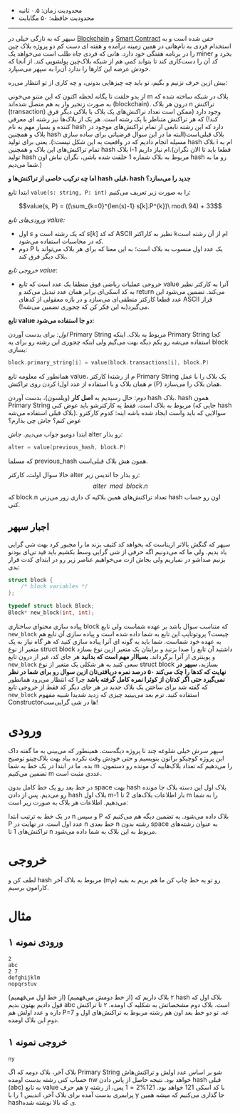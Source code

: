 + محدودیت زمان: ۰.۵ ثانیه
+ محدودیت حافظه: ۵۰ مگابایت

----------
سپهر که به تازگی خیلی در [Blockchain](https://en.wikipedia.org/wiki/Blockchain) و  [Smart Contract](https://en.wikipedia.org/wiki/Smart_contract) خفن شده است و به استخدام فردی به نام‌هانی در همین زمینه درآمده و هفته ای دست کم دو پروژه بلاک چین را در برنامه هفتگی خود دارد.
هانی که فردی جاه طلب است می‌خواهد یک miner بخرد و کد آن را دست‌کاری کند تا بتواند کمی هم از شبکه بلاک‌چین پولشویی کند. از آنجا که خودش عرضه این کار‌ها را ندارد آن‌را به سپهر می‌سپارد.

بیش ازین حرف نزنیم و بگیم، تو باید چه چیز‌هایی بدونی، و چه کاری از تو انتظار می‌ره:

از بدو خلقت تا یگانه لحظه اکنون که این متنو می‌خونی m بلاک در شبکه ساخته شده که به صورت زنجیر وار به هم متصل شده‌اند (blockchain). درون هر بلاک n تراکنش (transaction) وجود دارد (ممکن است تعداد تراکنش‌های یک بلاک با بلاکی دیگر فرق کند!) که هر تراکنش متناظر با یک رشته است. هر یک از بلاک‌ها نیز رشته ای معرفی کننده و بسیار مهم به نام hash دارد که این رشته تابعی از تمام تراکنش‌های موجود در بلاک و همچنین hash بلاک قبلی‌است(البته ما در این سوال فرضیاتی برای ساده سازی مسیله انجام دادیم که در واقعیت به این شکل نیست:). یعنی برای تولید hash بلاک i ام به تمام تراکنش‌های این بلاک و همچنین hash بلاک i-1 ام نیاز داریم.(قطعا باید تا الان نگران تولید hash مربوط به بلاک شماره 1 خلقت شده باشی، نگران نباش اون hash رو ما به شما می‌دیم.)

**اما چه ترکیب خاصی از تراکنش‌ها و hash قبلی، hash جدید را می‌سازد؟**

ابتدا تابع ```value(s: string, P: int)``` را به صورت زیر تعریف می‌کنیم:

$$value(s, P) = ((\sum_{k=0}^{len(s)-1} s[k].P^{k})\  mod\  94) + 33$$

*ورودی‌های تابع value:*

- اول $s$ که یک رشته است و $s[k]$ که کد ASCII نظیر به کاراکتر kام از آن رشته است که در محاسبات استفاده می‌شود. 
- دوم P یک عدد اول منسوب به بلاک است؛ به این معنا که برای هر بلاک می‌تواند با بلاک دیگر فرق کند. 

*خروجی تابع value*:

- خروجی عملیات ریاضی فوق منطقا یک عدد است که تابع value آنرا به کارکتر نظیر به کد اسکی‌ای برابر همان عدد تبدیل می‌کند و return می‌کند. تضمین می‌شود این عدد قطعا کارکتر منطقی‌ای می‌سازد و در بازه معقولی از کد‌های ASCII قرار می‌گیرد(به این فکر کن که چجوری تضمین می‌شه!).

**تابع value دو جا استفاده می‌شود:**

*اول:* برای بدست آوردن Primary String مربوط به بلاک. اینکه Primary String کجا استفاده می‌شه رو یکم دیگه بهت می‌گیم ولی اینکه چجوری این رشته رو برای یه block بسازی:
```c
block.primary_string[i] = value(block.transactions[i], block.P)
```

همانطور که معلومه تابع value، کارکتر iم از رشته Primary String یک بلاک را با عمل کردن روی تراکنش iم همان بلاک و با استفاده از عدد اول (P) همان بلاک را می‌سازد.

*دوم:* حال رسیدیم به **اصل کار** (ویلسون)، بدست آوردن hash بلاک. hash همون Primary String مربوط به بلاک است. فقط یه کارکترشو باید عوض کنی (جایی که hash بلاک قبلی استفاده می‌شه). سوالایی که باید واست ایجاد شده باشه اینه: کدوم کارکترو عوض کنم؟ جاش چی بذارم؟

ابتدا دومیو جواب می‌دیم. جاش alter رو بذار:
```c
alter = value(previous_hash, block.P)
```

که مسلما previous_hash همون هش بلاک قبلی‌است.

حالا سوال اولت، کارکتر alter رو بذار جا اندیس زیر:
$${alter}\ \ mod\  \ {block.n}$$
که block.n تعداد تراکنش‌های همین بلاکیه ک داری زور می‌زنی hash اون رو حساب کنی.

## اجبار سپهر
سپهر که گنگش بالاتر ازیناست که بخواهد کد کثیف بزند ما را مجبور کرد بهت شی گرایی یاد بدیم. ولی ما که می‌دونیم اگه حرفی از شی گرایی وسط بکشیم باید قید تی‌ای بودنو بزنیم صداشو در نمیاریم ولی بجاش ازت می‌خواهیم عناصر زیر رو در ابتدای کدت قرار بدی:
```c
struct block {
    /* block variables */
};

typedef struct block Block;
Block* new_block(int, int);
```

پیاده سازی محتوای ساختاری block که متناسب سوال باشد بر عهده شماست ولی تابع ``new_block`` چیست؟ پروتوتایپ این تابع به شما داده شده است و پیاده سازی آن تابع هم به عهده خود شماست. شما باید به گونه ای آنرا پیاده سازی کنید که هر گاه نیاز به یک متغیر از نوع struct block داشتید آن تابع را صدا بزنید و برایتان یک متغیر ازین نوع بسازد و پوینتری از آنرا برگرداند. **بسیااار مهم است که بدانید** هر جای کد، غیر از درون تابع ``new_block`` سعی کنید به هر شکلی یک متغیر از نوع struct block بسازید، **سپهر در نهایت که کد‌ها را چک می‌کند ۵۰ درصد نمره دریافتی‌تان ازین سوال رو برای شما در نظر نمی‌گیرد حتی اگر کدتان از کوئرا نمره کامل گرفته باشد** چرا که انتظار می‌رود همانطور که گفته شد برای ساختن یک بلاک جدید در هر جای دیگر کد فقط از خروجی تابع ``new_block`` استفاده کنید. ترم بعد می‌بینید چیزی که زدید شدیدا شبیه مفهوم Constructor‌ها در شی گرایی‌ست!

# ورودی
سپهر سرش خیلی شلوغه چند تا پروژه دیگه‌ست. همینطور که می‌بینی به ما گفته داک این پروژه کوچیکو براتون بنویسیم و حتی خودش وقت نکرده بیاد بهت بلاک‌چینو توضیح بده.
ما در ابتدا در یک خط به شما m را می‌دهیم که تعداد بلاک‌هاییه ک مونده رو دستمون. تضمین می‌کنیم m عددی مثبت است.

در خط بعد رو یک خط کامل بدون space بهت hash بلاک اول این دسته بلاک جا مونده رو می‌دیم. پس از دادن hash بلاک اول m-1 بار اطلاعات بلاک‌های 2 تا m را به شما می‌دهیم. اطلاعات هر بلاک به صورت زیر است:

در یک خط به ترتیب ابتدا n و سپس P بلاک داده می‌شود. یه تضمین دیگه هم می‌کنیم که P عدد اول است.
در نهایت در n خط بعدی n رشته بدون space به عنوان رشته‌های تراکنش‌های 1 تا n مربوط به این بلاک به شما داده می‌شود.
# خروجی
لطف کن و hash مربوط به بلاک آخر (mم) رو تو یه خط چاپ کن ما هم بریم به بقیه کارامون برسیم.

# مثال
## ورودی نمونه ۱
```
2
abc
2 7
defghijklm
nopqrstuv
```

 (از خط اول می‌فهمیم) ۲ بلاک داریم که (از خط دومش می‌فهمیم) hash بلاک اول که قول دادیم بهتون بدیم abc است. بلاک دوم مشخصاتش به شکلیه ک اومده. ۲ تا تراکنش داره و عدد اولش هم P=7 عه. تو دو خط بعد اون هم رشته مربوط به تراکنش‌های اول و دومِ این بلاک اومده.

## خروجی نمونه ۱
```
ny
```

بلاک آخر، بلاک دومه که اگ Primary String شو بر اساس عدد اولش و تراکنش‌هاش حساب کنی رشته بدست اومده nw خواهد بود. نتیجه حاصل از پاس دادن hash قبلی (abc) به تابع value هم حرف y با کد اسکی 121 خواهد بود. $121 \% 2 = 1$ پس، از رشته پرایمری بدست آمده برای بلاک آخر، اندیس 1 را با y جا گذاری می‌کنیم که میشه همین hashی که بالا نوشته شده.